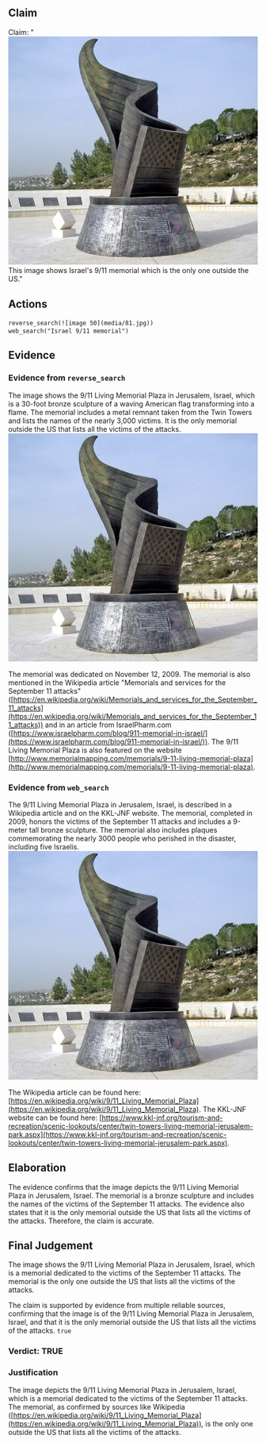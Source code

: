 ## Claim
Claim: "![image 50](media/81.jpg) This image shows Israel's 9/11 memorial which is the only one outside the US."

## Actions
```
reverse_search(![image 50](media/81.jpg))
web_search("Israel 9/11 memorial")
```

## Evidence
### Evidence from `reverse_search`
The image shows the 9/11 Living Memorial Plaza in Jerusalem, Israel, which is a 30-foot bronze sculpture of a waving American flag transforming into a flame. The memorial includes a metal remnant taken from the Twin Towers and lists the names of the nearly 3,000 victims. It is the only memorial outside the US that lists all the victims of the attacks. ![image 50](media/81.jpg)

The memorial was dedicated on November 12, 2009. The memorial is also mentioned in the Wikipedia article "Memorials and services for the September 11 attacks" ([https://en.wikipedia.org/wiki/Memorials_and_services_for_the_September_11_attacks](https://en.wikipedia.org/wiki/Memorials_and_services_for_the_September_11_attacks)) and in an article from IsraelPharm.com ([https://www.israelpharm.com/blog/911-memorial-in-israel/](https://www.israelpharm.com/blog/911-memorial-in-israel/)). The 9/11 Living Memorial Plaza is also featured on the website [http://www.memorialmapping.com/memorials/9-11-living-memorial-plaza](http://www.memorialmapping.com/memorials/9-11-living-memorial-plaza).


### Evidence from `web_search`
The 9/11 Living Memorial Plaza in Jerusalem, Israel, is described in a Wikipedia article and on the KKL-JNF website. The memorial, completed in 2009, honors the victims of the September 11 attacks and includes a 9-meter tall bronze sculpture. The memorial also includes plaques commemorating the nearly 3000 people who perished in the disaster, including five Israelis. ![image 50](media/81.jpg)

The Wikipedia article can be found here: [https://en.wikipedia.org/wiki/9/11_Living_Memorial_Plaza](https://en.wikipedia.org/wiki/9/11_Living_Memorial_Plaza). The KKL-JNF website can be found here: [https://www.kkl-jnf.org/tourism-and-recreation/scenic-lookouts/center/twin-towers-living-memorial-jerusalem-park.aspx](https://www.kkl-jnf.org/tourism-and-recreation/scenic-lookouts/center/twin-towers-living-memorial-jerusalem-park.aspx).


## Elaboration
The evidence confirms that the image depicts the 9/11 Living Memorial Plaza in Jerusalem, Israel. The memorial is a bronze sculpture and includes the names of the victims of the September 11 attacks. The evidence also states that it is the only memorial outside the US that lists all the victims of the attacks. Therefore, the claim is accurate.


## Final Judgement
The image shows the 9/11 Living Memorial Plaza in Jerusalem, Israel, which is a memorial dedicated to the victims of the September 11 attacks. The memorial is the only one outside the US that lists all the victims of the attacks.

The claim is supported by evidence from multiple reliable sources, confirming that the image is of the 9/11 Living Memorial Plaza in Jerusalem, Israel, and that it is the only memorial outside the US that lists all the victims of the attacks. `true`

### Verdict: TRUE

### Justification
The image depicts the 9/11 Living Memorial Plaza in Jerusalem, Israel, which is a memorial dedicated to the victims of the September 11 attacks. The memorial, as confirmed by sources like Wikipedia ([https://en.wikipedia.org/wiki/9/11_Living_Memorial_Plaza](https://en.wikipedia.org/wiki/9/11_Living_Memorial_Plaza)), is the only one outside the US that lists all the victims of the attacks.
